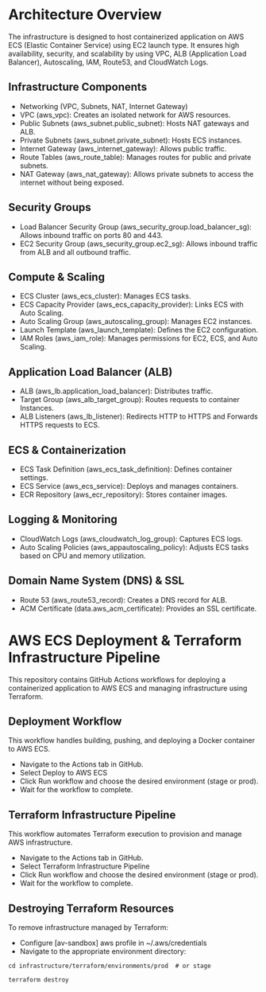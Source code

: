# Architecture Overview
The infrastructure is designed to host containerized application on AWS ECS (Elastic Container Service) using EC2 launch type. It ensures high availability, security, and scalability by using VPC, ALB (Application Load Balancer), Autoscaling, IAM, Route53, and CloudWatch Logs.

## Infrastructure Components
- Networking (VPC, Subnets, NAT, Internet Gateway)
- VPC (aws_vpc): Creates an isolated network for AWS resources.
- Public Subnets (aws_subnet.public_subnet): Hosts NAT gateways and ALB.
- Private Subnets (aws_subnet.private_subnet): Hosts ECS instances.
- Internet Gateway (aws_internet_gateway): Allows public traffic.
- Route Tables (aws_route_table): Manages routes for public and private subnets.
- NAT Gateway (aws_nat_gateway): Allows private subnets to access the internet without being exposed.
## Security Groups
- Load Balancer Security Group (aws_security_group.load_balancer_sg): Allows inbound traffic on ports 80 and 443.
- EC2 Security Group (aws_security_group.ec2_sg): Allows inbound traffic from ALB and all outbound traffic.
## Compute & Scaling
- ECS Cluster (aws_ecs_cluster): Manages ECS tasks.
- ECS Capacity Provider (aws_ecs_capacity_provider): Links ECS with Auto Scaling.
- Auto Scaling Group (aws_autoscaling_group): Manages EC2 instances.
- Launch Template (aws_launch_template): Defines the EC2 configuration.
- IAM Roles (aws_iam_role): Manages permissions for EC2, ECS, and Auto Scaling.
## Application Load Balancer (ALB)
- ALB (aws_lb.application_load_balancer): Distributes traffic.
- Target Group (aws_alb_target_group): Routes requests to container Instances.
- ALB Listeners (aws_lb_listener): Redirects HTTP to HTTPS and Forwards HTTPS requests to ECS.
## ECS & Containerization
- ECS Task Definition (aws_ecs_task_definition): Defines container settings.
- ECS Service (aws_ecs_service): Deploys and manages containers.
- ECR Repository (aws_ecr_repository): Stores container images.
## Logging & Monitoring
- CloudWatch Logs (aws_cloudwatch_log_group): Captures ECS logs.
- Auto Scaling Policies (aws_appautoscaling_policy): Adjusts ECS tasks based on CPU and memory utilization.
## Domain Name System (DNS) & SSL
- Route 53 (aws_route53_record): Creates a DNS record for ALB.
- ACM Certificate (data.aws_acm_certificate): Provides an SSL certificate.



# AWS ECS Deployment & Terraform Infrastructure Pipeline
This repository contains GitHub Actions workflows for deploying a containerized application to AWS ECS and managing infrastructure using Terraform.

## Deployment Workflow
This workflow handles building, pushing, and deploying a Docker container to AWS ECS. 
- Navigate to the Actions tab in GitHub.
- Select Deploy to AWS ECS
- Click Run workflow and choose the desired environment (stage or prod).
- Wait for the workflow to complete.

## Terraform Infrastructure Pipeline
This workflow automates Terraform execution to provision and manage AWS infrastructure.
- Navigate to the Actions tab in GitHub.
- Select Terraform Infrastructure Pipeline
- Click Run workflow and choose the desired environment (stage or prod).
- Wait for the workflow to complete.

## Destroying Terraform Resources
To remove infrastructure managed by Terraform:
- Configure [av-sandbox] aws profile in ~/.aws/credentials
- Navigate to the appropriate environment directory:
```
cd infrastructure/terraform/environments/prod  # or stage
```

```
terraform destroy
```

